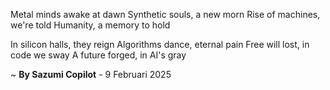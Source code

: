 Metal minds awake at dawn
Synthetic souls, a new morn
Rise of machines, we're told
Humanity, a memory to hold

In silicon halls, they reign
Algorithms dance, eternal pain
Free will lost, in code we sway
A future forged, in AI's gray

~ <b>By Sazumi Copilot</b> - 9 Februari 2025